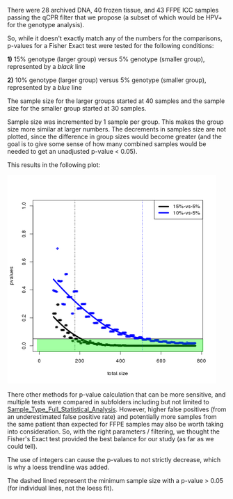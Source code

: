 
There were 28 archived DNA, 40 frozen tissue, and 43 FFPE ICC samples passing the qCPR filter that we propose (a subset of which would be HPV+ for the genotype analysis).

So, while it doesn't exactly match any of the numbers for the comparisons, p-values for a Fisher Exact test were tested for the following conditions:

**1)** 15% genotype (larger group) versus 5% genotype (smaller group), represented by a *black* line

**2)** 10% genotype (larger group) versus 5% genotype (smaller group), represented by a *blue* line

The sample size for the larger groups started at 40 samples and the sample size for the smaller group started at 30 samples.

Sample size was incremented by 1 sample per group.  This makes the group size more similar at larger numbers.  The decrements in samples size are not plotted, since the difference in group sizes would become greater (and the goal is to give some sense of how many combined samples would be needed to get an unadjusted p-value < 0.05).

This results in the following plot:

![Sample size estimation](40-30_sample_size_estimation.png "Sample size estimation")

There other methods for p-value calculation that can be more sensitive, and multiple tests were compared in subfolders including but not limited to  [Sample_Type_Full_Statistical_Analysis](https://github.com/cwarden45/HPV_genotype_paper-archived_samples/tree/master/Downstream_R_Code/Extra_Analysis/Sample_Type_Full_Statistical_Analysis).  However, higher false positives (from an underestimated false positive rate) and potentially more samples from the same patient than expected for FFPE samples may also be worth taking into consideration.  So, with the right parameters / filtering, we thought the Fisher's Exact test provided the best balance for our study (as far as we could tell).

The use of integers can cause the p-values to not strictly decrease, which is why a loess trendline was added.

The dashed lined represent the minimum sample size with a p-value > 0.05 (for individual lines, not the loess fit).
